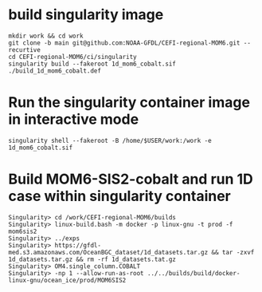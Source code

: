 # build singularity image
```console
mkdir work && cd work
git clone -b main git@github.com:NOAA-GFDL/CEFI-regional-MOM6.git --recurtive
cd CEFI-regional-MOM6/ci/singularity
singularity build --fakeroot 1d_mom6_cobalt.sif ./build_1d_mom6_cobalt.def
```

# Run the singularity container image in interactive mode
```console
singularity shell --fakeroot -B /home/$USER/work:/work -e 1d_mom6_cobalt.sif 
```
# Build MOM6-SIS2-cobalt and run 1D case within singularity container
```console
Singularity> cd /work/CEFI-regional-MOM6/builds
Singularity> linux-build.bash -m docker -p linux-gnu -t prod -f mom6sis2
Singularity> ../exps
Singularity> https://gfdl-med.s3.amazonaws.com/OceanBGC_dataset/1d_datasets.tar.gz && tar -zxvf 1d_datasets.tar.gz && rm -rf 1d_datasets.tat.gz
Singularity> OM4.single_column.COBALT
Singularity> -np 1 --allow-run-as-root ../../builds/build/docker-linux-gnu/ocean_ice/prod/MOM6SIS2
```
